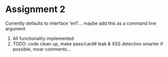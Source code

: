 Assignment 2
======

Currently defaults to interface 'en1'... maybe add this as a command line argument

1. All functionality implemented
2. TODO: code clean up, make pass/card# leak & XSS detection smarter if possible, moar comments...
